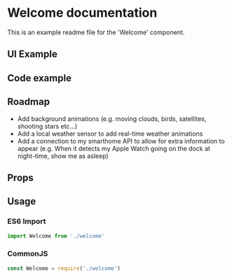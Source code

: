# Welcome documentation

This is an example readme file for the 'Welcome' component.

## UI Example

<!-- STORY -->

## Code example

<!-- SOURCE -->

## Roadmap

- Add background animations (e.g. moving clouds, birds, satellites, shooting stars etc...)
- Add a local weather sensor to add real-time weather animations
- Add a connection to my smarthome API to allow for extra information to appear (e.g. When it detects my Apple Watch going on the dock at night-time, show me as asleep)

## Props

<!-- PROPS -->

## Usage

### ES6 Import
```js
import Welcome from './welcome'
```

### CommonJS

```js
const Welcome = require('./welcome')
